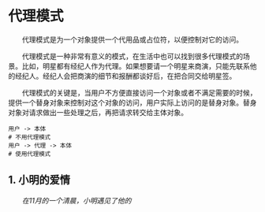 # 代理模式

&emsp;&emsp;代理模式是为一个对象提供一个代用品或占位符，以便控制对它的访问。

&emsp;&emsp;代理模式是一种非常有意义的模式，在生活中也可以找到很多代理模式的场景。比如，明星都有经纪人作为代理。如果想要请一个明星来商演，只能先联系他的经纪人。经纪人会把商演的细节和报酬都谈好后，在把合同交给明星签。

&emsp;&emsp;代理模式的关键是，当用户不方便直接访问一个对象或者不满足需要的时候，提供一个替身对象来控制对这个对象的访问，用户实际上访问的是替身对象。替身对象对请求做出一些处理之后，再把请求转交给主体对象。

```shell
用户 -> 本体
# 不用代理模式
用户 -> 代理 -> 本体
# 使用代理模式
```

## 1. 小明的爱情

&emsp;&emsp;*在11月的一个清晨，小明遇见了他的*
